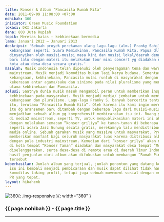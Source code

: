 ```yaml
---
title: Konser & Album ‘Pancasila Rumah Kita’
date: 2011-09-09 11:08:00 +07:00
nohibah: 360
inisiator: Green Music Foundation
lokasi: DKI Jakarta
dana: 800 Juta Rupiah
topik: Meretas batas – kebhinekaan bermedia
lama: Januari 2012 – Januari 2013
deskripsi: 'Sebuah proyek perekaman ulang lagu-lagu (alm.) Franky Sahilatua yang bertema
  kebangsaan seperti: Suara Kemiskinan, Pancasila Rumah Kita, Papua dll. yang akan
  dinyanyikan oleh musisi-musisi masa kini dan musisi lokal/daerah dengan aransemen
  baru lalu dengan materi itu melakukan tour mini concert yg diadakan di taman-taman
  kota atau desa-desa secara gratis.'
masalah: Musik Indonesia telah dipenuhi oleh penyeragaman tema dan warna oleh media-media
  mainstream. Musik menjadi komoditas bukan lagi karya budaya. Sementara nilai-nilai
  kebangsaan, kebhinekaan, Pancasila mulai runtuh di masyarakat dengan banyaknya aksi-akdi
  kekerasan antar agama/suku dan sinisme pada nilai pluralisme yang menjadi nafas
  utama kebhinekaan dan Pancasila.
solusi: Saatnya dunia musik masuk mengambil peran untuk memberikan inspirasi dan nilai-nilai
  kebhinekaan pada masyarakat. Musik menjadi media/ jembatan untuk mentransfer gagasan-gagasan
  kebangsaan dan pluralisme. Lagu-lagu Franky S. banyak bercerita tentang inspirasi
  itu, terutama “Pancasila Rumah Kita”. Oleh karena itu kami ingin merekam ulang lagu-lagu
  itu dg aransemen baru ditambah dengan beberapa lagu dari musisi-musisi lain lalu
  menjadikan sebuah album yg komprehensif membicarakan isu ini. Ruang yg tidak ada
  di media2 mainstream, seperti TV, untuk mempublikasikan materi ini akan kami atasi
  dengan melalukan semacam “konser griliya” ke taman-taman di beberapa kota dan desa-desa,
  seperti acara Jazz Gunung secata gratis, merekamnya lalu mendistribusikannya melalui
  media online. Sebuah gerakan musik yang massive untuk masyarakat. Proyek ini akan
  memberikan manfaat bagi seluruh masyarakat luas karena distribusi album yang massive
  dengan pola industri mainstream. Kemudian dari ‘konser grilya’ akan menyasar masyarakat
  di kota tempat “Konser Taman” diadakan dan masyarakat desa tempat “Musik Masuk Desa”
  diselenggarakan, serta desa-desa di remote area di daerah Timur Indonesia karena
  hasil penjualan dari album akan difokuskan untuk membangun “Rumah Pintar” di daerah
  tersebut
keberhasilan: Jumlah album yang terjual, jumlah penonton yang datang ke konser lalu
  isu ini kembali menjadi pembicaraan dan musik dapat dilihat tidak hanya sebagai
  komoditas taking profit, tetapi juga sebuah movement sosial dengan melakukan strategi
  PR yang tepat.
layout: hibahcmb
---
```


![360](/static/img/hibahcmb/360.png){: .img-responsive }{: width="360" }

### {{ page.nohibah }} - {{ page.title }}

---
